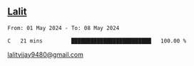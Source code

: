 ## [Lalit](https://lalit.sh)

<!--START_SECTION:waka-->

```txt
From: 01 May 2024 - To: 08 May 2024

C   21 mins         █████████████████████████   100.00 %
```

<!--END_SECTION:waka-->

lalitvijay9480@gmail.com
